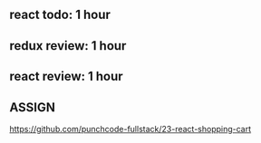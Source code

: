 ## react todo: 1 hour

## redux review: 1 hour

## react review: 1 hour

## ASSIGN
https://github.com/punchcode-fullstack/23-react-shopping-cart